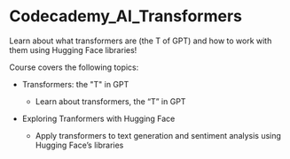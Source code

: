 # Codecademy_AI_Transformers

Learn about what transformers are (the T of GPT) and how to work with them using Hugging Face libraries!

Course covers the following topics:

* Transformers: the "T" in GPT
    - Learn about transformers, the “T” in GPT
 
* Exploring Tranformers with Hugging Face
    - Apply transformers to text generation and sentiment analysis using Hugging Face’s libraries
